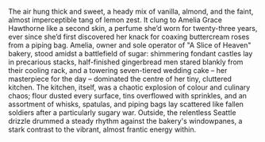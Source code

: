 The air hung thick and sweet, a heady mix of vanilla, almond, and the faint, almost imperceptible tang of lemon zest.  It clung to Amelia Grace Hawthorne like a second skin, a perfume she’d worn for twenty-three years, ever since she’d first discovered her knack for coaxing buttercream roses from a piping bag.  Amelia, owner and sole operator of "A Slice of Heaven" bakery, stood amidst a battlefield of sugar: shimmering fondant castles lay in precarious stacks, half-finished gingerbread men stared blankly from their cooling rack, and a towering seven-tiered wedding cake – her masterpiece for the day – dominated the centre of her tiny, cluttered kitchen.  The kitchen, itself, was a chaotic explosion of colour and culinary chaos; flour dusted every surface, tins overflowed with sprinkles, and an assortment of whisks, spatulas, and piping bags lay scattered like fallen soldiers after a particularly sugary war.  Outside, the relentless Seattle drizzle drummed a steady rhythm against the bakery's windowpanes, a stark contrast to the vibrant, almost frantic energy within.
